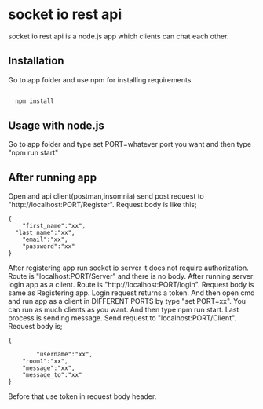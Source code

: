 # socket io rest api

socket io rest api is a node.js app which clients can chat each other. 

## Installation

Go to app folder and use npm for installing requirements.

```bash

  npm install

```


## Usage with node.js
Go to app folder and type set PORT=whatever port you want and then type "npm run start"

## After running app
Open and api client(postman,insomnia) send post request to "http://localhost:PORT/Register". Request body is like this;
```
{
	"first_name":"xx",
  "last_name":"xx",
	"email":"xx",
	"password":"xx"
}
```

After registering app run socket io server it does not require authorization. Route is "localhost:PORT/Server" and there is no body.
After running server login app as a client. Route is "http://localhost:PORT/login". Request body is same as Registering app.
Login request returns a token. 
And then open cmd and run app as a client in DIFFERENT PORTS by type "set PORT=xx". You can run as much clients as you want. And then type npm run start.
Last process is sending message. Send request to "localhost:PORT/Client". Request body is;
```
{
	    
		"username":"xx",
    "room1":"xx",
    "message":"xx",
    "message_to":"xx"
}
```
Before that use token in request body header. 
